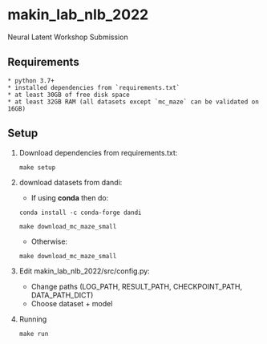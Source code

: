 # makin_lab_nlb_2022
Neural Latent Workshop Submission

## Requirements
    * python 3.7+
    * installed dependencies from `requirements.txt` 
    * at least 30GB of free disk space
    * at least 32GB RAM (all datasets except `mc_maze` can be validated on 16GB)
## Setup

1. Download dependencies from requirements.txt:
      ```
      make setup
      ```
2. download datasets from dandi:
      * If using **conda** then do:
      ```
      conda install -c conda-forge dandi
      ```
      ```
      make download_mc_maze_small
      ```
      * Otherwise:
      ```
      make download_mc_maze_small 
      ```
3. Edit makin_lab_nlb_2022/src/config.py:
      * Change paths (LOG_PATH, RESULT_PATH, CHECKPOINT_PATH, DATA_PATH_DICT)
      * Choose dataset + model

4. Running 
      ```
      make run
      ```
  
